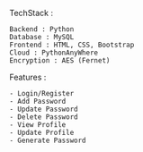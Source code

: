 TechStack :

    Backend : Python
    Database : MySQL
    Frontend : HTML, CSS, Bootstrap
    Cloud : PythonAnyWhere
    Encryption : AES (Fernet)
    
    
Features :

    - Login/Register
    - Add Password
    - Update Password
    - Delete Password
    - View Profile
    - Update Profile
    - Generate Password
    
